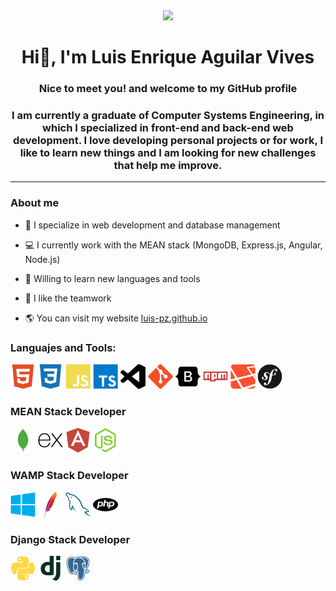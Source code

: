 <div id="header" align="center">
    <img src="https://media.giphy.com/media/4rZA5D22301iMgrUNd/giphy.gif" width="200">
    <h1 align="center">Hi👋, I'm Luis Enrique Aguilar Vives</h1>
    <h3 align="center">Nice to meet you! and welcome to my GitHub profile</h3>
    <h3 align="center">I am currently a graduate of Computer Systems Engineering, in which I specialized in front-end and back-end web development. I love developing personal projects or for work, I like to learn new things and I am looking for new challenges that help me improve.</h3>
</div>

---
### About me
- 💼 I specialize in web development and database management

- 💻 I currently work with the MEAN stack (MongoDB, Express.js, Angular, Node.js)

- 📖 Willing to learn new languages and tools

- 🤝 I like the teamwork

- 🌎 You can visit my website [luis-pz.github.io](https://luis-pz.github.io/)

<div align=left>
    <h3>Languajes and Tools:</h3>
    <img src="https://github.com/devicons/devicon/blob/master/icons/html5/html5-plain.svg" title="HTML5" alt="HTML" width="40" height="40"></img>
    <img src="https://github.com/devicons/devicon/blob/master/icons/css3/css3-plain.svg" title="CSS3" alt="CSS" width="40" height="40"></img>
    <img src="https://github.com/devicons/devicon/blob/master/icons/javascript/javascript-plain.svg" title="JavaScript" alt="JavaScript" width="40" height="40"></img>
    <img src="https://github.com/devicons/devicon/blob/master/icons/typescript/typescript-plain.svg" title="TypeScript" alt="TypeScript" width="40" height="40"></img>
    <img src="https://github.com/devicons/devicon/blob/master/icons/vscode/vscode-plain.svg" title="Visual Studio Code" alt="VScode" width="40" height="40"></img>
    <img src="https://github.com/devicons/devicon/blob/master/icons/git/git-plain.svg" title="Git" alt="Git" width="40" height="40"></img>
    <img src="https://github.com/devicons/devicon/blob/master/icons/bootstrap/bootstrap-plain.svg" title="Bootstrap" alt="Bootstrap" width="40" height="40"></img>
    <img src="https://github.com/devicons/devicon/blob/master/icons/npm/npm-original-wordmark.svg" title="NPM" alt="NPM" width="40" height="40"></img>
    <img src="https://github.com/devicons/devicon/blob/master/icons/laravel/laravel-plain.svg" title="Laravel" alt="Laravel" width="40" height="40"></img>
    <img src="https://github.com/devicons/devicon/blob/master/icons/symfony/symfony-original.svg" title="Symfony" alt="Symfony" width="40" height="40"></img>
    <h3>MEAN Stack Developer</h3>
    <img src="https://github.com/devicons/devicon/blob/master/icons/mongodb/mongodb-plain.svg" title="MongoDB" alt="MongoDB" width="40" height="40"></img>
    <img src="https://github.com/devicons/devicon/blob/master/icons/express/express-original.svg" title="Express.js" alt="Express" width="40" height="40"></img>
    <img src="https://github.com/devicons/devicon/blob/master/icons/angularjs/angularjs-plain.svg" title="Angular" alt="Angular" width="40" height="40"></img>
    <img src="https://github.com/devicons/devicon/blob/master/icons/nodejs/nodejs-plain.svg" title="Node.js" alt="NodeJS" width="40" height="40"></img>
    <h3>WAMP Stack Developer</h3>
    <img src="https://github.com/devicons/devicon/blob/master/icons/windows8/windows8-original.svg" title="Windows" alt="Windows" width="40" height="40"></img>
    <img src="https://github.com/devicons/devicon/blob/master/icons/apache/apache-original.svg" title="Apache" alt="Apache" width="40" height="40"></img>
    <img src="https://github.com/devicons/devicon/blob/master/icons/mysql/mysql-plain.svg" title="MySQL" alt="MySQL" width="40" height="40"></img>
    <img src="https://github.com/devicons/devicon/blob/master/icons/php/php-plain.svg" title="PHP" alt="PHP" width="40" height="40"></img>
    <h3>Django Stack Developer</h3>
    <img src="https://github.com/devicons/devicon/blob/master/icons/python/python-plain.svg" title="Python" alt="Python" width="40" height="40"></img>
    <img src="https://github.com/devicons/devicon/blob/master/icons/django/django-plain.svg" title="Django" alt="Django" width="40" height="40"></img>
    <img src="https://github.com/devicons/devicon/blob/master/icons/postgresql/postgresql-plain.svg" title="PostgreSQL" alt="PostgreSQL" width="40" height="40"></img>
</div>

